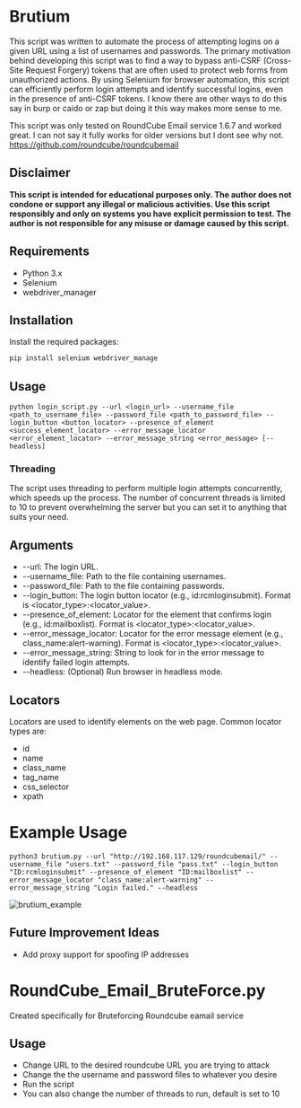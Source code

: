 # Brutium

This script was written to automate the process of attempting logins on a given URL using a list of usernames and passwords. The primary motivation behind developing this script was to find a way to bypass anti-CSRF (Cross-Site Request Forgery) tokens that are often used to protect web forms from unauthorized actions. By using Selenium for browser automation, this script can efficiently perform login attempts and identify successful logins, even in the presence of anti-CSRF tokens. I know there are other ways to do this say in burp or caido or zap but doing it this way makes more sense to me. 

This script was only tested on RoundCube Email service 1.6.7 and worked great. I can not say it fully works for older versions but I dont see why not. https://github.com/roundcube/roundcubemail

## Disclaimer

**This script is intended for educational purposes only. The author does not condone or support any illegal or malicious activities. Use this script responsibly and only on systems you have explicit permission to test. The author is not responsible for any misuse or damage caused by this script.**

## Requirements

- Python 3.x
- Selenium
- webdriver_manager

## Installation

Install the required packages:

```bash
pip install selenium webdriver_manage
```
## Usage
`python login_script.py --url <login_url> --username_file <path_to_username_file> --password_file <path_to_password_file> --login_button <button_locator> --presence_of_element <success_element_locator> --error_message_locator <error_element_locator> --error_message_string <error_message> [--headless]`

### Threading

The script uses threading to perform multiple login attempts concurrently, which speeds up the process. The number of concurrent threads is limited to 10 to prevent overwhelming the server but you can set it to anything that suits your need.

## Arguments
- --url: The login URL.
- --username_file: Path to the file containing usernames.
- --password_file: Path to the file containing passwords.
- --login_button: The login button locator (e.g., id:rcmloginsubmit). Format is <locator_type>:<locator_value>.
- --presence_of_element: Locator for the element that confirms login (e.g., id:mailboxlist). Format is <locator_type>:<locator_value>.
- --error_message_locator: Locator for the error message element (e.g., class_name:alert-warning). Format is <locator_type>:<locator_value>.
- --error_message_string: String to look for in the error message to identify failed login attempts.
- --headless: (Optional) Run browser in headless mode.

## Locators
Locators are used to identify elements on the web page. Common locator types are:

- id
- name
- class_name
- tag_name
- css_selector
- xpath

# Example Usage
`python3 brutium.py --url "http://192.168.117.129/roundcubemail/" --username_file "users.txt" --password_file "pass.txt" --login_button "ID:rcmloginsubmit" --presence_of_element "ID:mailboxlist" --error_message_locator "class_name:alert-warning" --error_message_string "Login failed." --headless`

![brutium_example](https://github.com/user-attachments/assets/32f07bde-fb70-4d33-a764-53d5b4d255ca)

## Future Improvement Ideas

- Add proxy support for spoofing IP addresses

# RoundCube_Email_BruteForce.py

Created specifically for Bruteforcing Roundcube eamail service

## Usage

- Change URL to the desired roundcube URL you are trying to attack
- Change the the username and password files to whatever you desire
- Run the script
- You can also change the number of threads to run, default is set to 10
